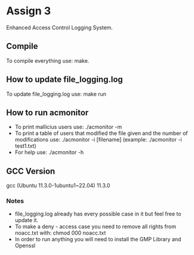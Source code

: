 # Assign 3

Enhanced Access Control Logging System.

## Compile

To compile everything use: make.

## How to update file_logging.log

To update file_logging.log use: make run

## How to run acmonitor

* To print mallicius users use: ./acmonitor -m
* To print a table of users that modified the file given and the number of modifications use: ./acmonitor -i [filename] (example: ./acmonitor -i test1.txt)
* For help use: ./acmonitor -h

## GCC Version

gcc (Ubuntu 11.3.0-1ubuntu1~22.04) 11.3.0

### Notes

* file_logging.log already has every possible case in it but feel free to update it.
* To make a deny - access case you need to remove all rights from noacc.txt with: chmod 000 noacc.txt
* In order to run anything you will need to install the GMP Library and Openssl